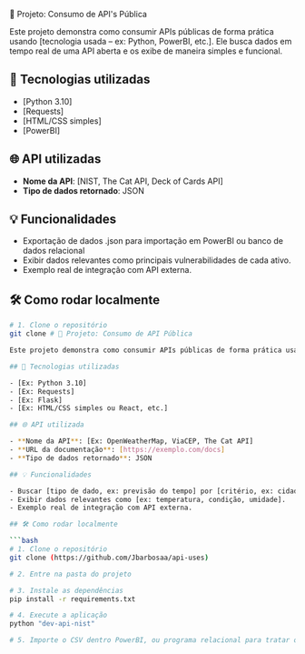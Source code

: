 📡 Projeto: Consumo de API's Pública

Este projeto demonstra como consumir APIs públicas de forma prática usando [tecnologia usada – ex: Python, PowerBI, etc.]. Ele busca dados em tempo real de uma API aberta e os exibe de maneira simples e funcional.

## 🚀 Tecnologias utilizadas

- [Python 3.10]
- [Requests]
- [HTML/CSS simples]
- [PowerBI]

## 🌐 API utilizadas 

- **Nome da API**: [NIST, The Cat API, Deck of Cards API]
- **Tipo de dados retornado**: JSON

## 💡 Funcionalidades

- Exportação de dados .json para importação em PowerBI ou banco de dados relacional
- Exibir dados relevantes como principais vulnerabilidades de cada ativo.
- Exemplo real de integração com API externa.

## 🛠️ Como rodar localmente

```bash
# 1. Clone o repositório
git clone # 📡 Projeto: Consumo de API Pública

Este projeto demonstra como consumir APIs públicas de forma prática usando [tecnologia usada – ex: Python, Node.js, etc.]. Ele busca dados em tempo real de uma API aberta e os exibe de maneira simples e funcional.

## 🚀 Tecnologias utilizadas

- [Ex: Python 3.10]
- [Ex: Requests]
- [Ex: Flask]
- [Ex: HTML/CSS simples ou React, etc.]

## 🌐 API utilizada

- **Nome da API**: [Ex: OpenWeatherMap, ViaCEP, The Cat API]
- **URL da documentação**: [https://exemplo.com/docs]
- **Tipo de dados retornado**: JSON

## 💡 Funcionalidades

- Buscar [tipo de dado, ex: previsão do tempo] por [critério, ex: cidade].
- Exibir dados relevantes como [ex: temperatura, condição, umidade].
- Exemplo real de integração com API externa.

## 🛠️ Como rodar localmente

```bash
# 1. Clone o repositório
git clone (https://github.com/Jbarbosaa/api-uses)

# 2. Entre na pasta do projeto

# 3. Instale as dependências
pip install -r requirements.txt

# 4. Execute a aplicação
python "dev-api-nist"

# 5. Importe o CSV dentro PowerBI, ou programa relacional para tratar os dados

